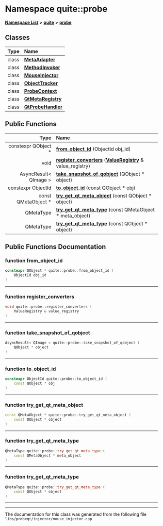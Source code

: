 

# Namespace quite::probe



[**Namespace List**](namespaces.md) **>** [**quite**](namespacequite.md) **>** [**probe**](namespacequite_1_1probe.md)




















## Classes

| Type | Name |
| ---: | :--- |
| class | [**MetaAdapter**](classquite_1_1probe_1_1MetaAdapter.md) <br> |
| class | [**MethodInvoker**](classquite_1_1probe_1_1MethodInvoker.md) <br> |
| class | [**MouseInjector**](classquite_1_1probe_1_1MouseInjector.md) <br> |
| class | [**ObjectTracker**](classquite_1_1probe_1_1ObjectTracker.md) <br> |
| class | [**ProbeContext**](classquite_1_1probe_1_1ProbeContext.md) <br> |
| class | [**QtMetaRegistry**](classquite_1_1probe_1_1QtMetaRegistry.md) <br> |
| class | [**QtProbeHandler**](classquite_1_1probe_1_1QtProbeHandler.md) <br> |






















## Public Functions

| Type | Name |
| ---: | :--- |
|  constexpr QObject \* | [**from\_object\_id**](#function-from_object_id) (ObjectId obj\_id) <br> |
|  void | [**register\_converters**](#function-register_converters) ([**ValueRegistry**](classquite_1_1ValueRegistry.md) & value\_registry) <br> |
|  AsyncResult&lt; QImage &gt; | [**take\_snapshot\_of\_qobject**](#function-take_snapshot_of_qobject) (QObject \* object) <br> |
|  constexpr ObjectId | [**to\_object\_id**](#function-to_object_id) (const QObject \* obj) <br> |
|  const QMetaObject \* | [**try\_get\_qt\_meta\_object**](#function-try_get_qt_meta_object) (const QObject \* object) <br> |
|  QMetaType | [**try\_get\_qt\_meta\_type**](#function-try_get_qt_meta_type) (const QMetaObject \* meta\_object) <br> |
|  QMetaType | [**try\_get\_qt\_meta\_type**](#function-try_get_qt_meta_type) (const QObject \* object) <br> |




























## Public Functions Documentation




### function from\_object\_id 

```C++
constexpr QObject * quite::probe::from_object_id (
    ObjectId obj_id
) 
```




<hr>



### function register\_converters 

```C++
void quite::probe::register_converters (
    ValueRegistry & value_registry
) 
```




<hr>



### function take\_snapshot\_of\_qobject 

```C++
AsyncResult< QImage > quite::probe::take_snapshot_of_qobject (
    QObject * object
) 
```




<hr>



### function to\_object\_id 

```C++
constexpr ObjectId quite::probe::to_object_id (
    const QObject * obj
) 
```




<hr>



### function try\_get\_qt\_meta\_object 

```C++
const QMetaObject * quite::probe::try_get_qt_meta_object (
    const QObject * object
) 
```




<hr>



### function try\_get\_qt\_meta\_type 

```C++
QMetaType quite::probe::try_get_qt_meta_type (
    const QMetaObject * meta_object
) 
```




<hr>



### function try\_get\_qt\_meta\_type 

```C++
QMetaType quite::probe::try_get_qt_meta_type (
    const QObject * object
) 
```




<hr>

------------------------------
The documentation for this class was generated from the following file `libs/probeqt/injector/mouse_injector.cpp`

